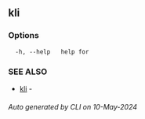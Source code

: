 ## kli 





### Options

```
  -h, --help   help for 
```

### SEE ALSO

* [kli](kli.md)  - 

###### Auto generated by  CLI on 10-May-2024
